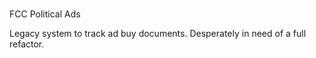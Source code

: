 #
FCC Political Ads

Legacy system to track ad buy documents. Desperately in need of a full refactor. 
